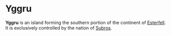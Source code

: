 # Yggru

**Yggru** is an island forming the southern portion of the continent of [Esterfell](../). It is exclusively controlled by the nation of [Subros](../../../ch-2-people-of-mote/societies/subros/).

